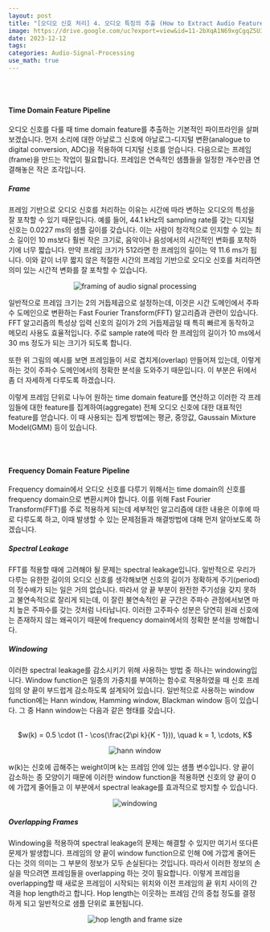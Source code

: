 ```yaml
---
layout: post
title: "[오디오 신호 처리] 4. 오디오 특징의 추출 (How to Extract Audio Features)"
image: https://drive.google.com/uc?export=view&id=11-2bXqA1N69xgCgqZ5U3ylGvTyIu0EK7
date: 2023-12-12
tags: 
categories: Audio-Signal-Processing
use_math: true
---
```


<br><br>

#### Time Domain Feature Pipeline

오디오 신호를 다룰 때 time domain feature를 추출하는 기본적인 파이프라인을 살펴보겠습니다. 먼저 소리에 대한 아날로그 신호에 아날로그-디지털 변환(analogue to digital conversion, ADC)을 적용하여 디지털 신호를 얻습니다. 다음으로는 프레임(frame)을 만드는 작업이 필요합니다. 프레임은 연속적인 샘플들을 일정한 개수만큼 연결해놓은 작은 조각입니다.

##### Frame

프레임 기반으로 오디오 신호를 처리하는 이유는 시간에 따라 변하는 오디오의 특성을 잘 포착할 수 있기 때문입니다. 예를 들어, 44.1 kHz의 sampling rate를 갖는 디지털 신호는 0.0227 ms의 샘플 길이를 갖습니다. 이는 사람이 청각적으로 인지할 수 있는 최소 길이인 10 ms보다 훨씬 작은 크기로, 음악이나 음성에서의 시간적인 변화를 포착하기에 너무 짧습니다. 만약 프레임 크기가 512라면 한 프레임의 길이는 약 11.6 ms가 됩니다. 이와 같이 너무 짧지 않은 적절한 시간의 프레임 기반으로 오디오 신호를 처리하면 의미 있는 시간적 변화를 잘 포착할 수 있습니다.

<p align="center">
  <img src="https://drive.google.com/uc?export=view&id=1L_H2F0gfTn9nl8aQueR5Blsl46M5iify" alt="framing of audio signal processing">
</p>

일반적으로 프레임 크기는 2의 거듭제곱으로 설정하는데, 이것은 시간 도메인에서 주파수 도메인으로 변환하는 Fast Fourier Transform(FFT) 알고리즘과 관련이 있습니다. FFT 알고리즘의 특성상 입력 신호의 길이가 2의 거듭제곱일 때 특히 빠르게 동작하고 메모리 사용도 효율적입니다. 주로 sample rate에 따라 한 프레임의 길이가 10 ms에서 30 ms 정도가 되는 크기가 되도록 합니다.

또한 위 그림의 예시를 보면 프레임들이 서로 겹치게(overlap) 만들어져 있는데, 이렇게 하는 것이 주파수 도메인에서의 정확한 분석을 도와주기 때문입니다. 이 부분은 뒤에서 좀 더 자세하게 다루도록 하겠습니다.

이렇게 프레임 단위로 나누어 원하는 time domain feature를 연산하고 이러한 각 프레임들에 대한 feature를 집계하여(aggregate) 전체 오디오 신호에 대한 대표적인 feature를 얻습니다. 이 때 사용되는 집계 방법에는 평균, 중앙값, Gaussain Mixture Model(GMM) 등이 있습니다.

<br><br>

#### Frequency Domain Feature Pipeline

Frequency domain에서 오디오 신호를 다루기 위해서는 time domain의 신호를 frequency domain으로 변환시켜야 합니다. 이를 위해 Fast Fourier Transform(FFT)를 주로 적용하게 되는데 세부적인 알고리즘에 대한 내용은 이후에 따로 다루도록 하고, 이때 발생할 수 있는 문제점들과 해결방법에 대해 먼저 알아보도록 하겠습니다.

##### Spectral Leakage

FFT를 적용할 때에 고려해야 될 문제는 spectral leakage입니다. 일반적으로 우리가 다루는 유한한 길이의 오디오 신호를 생각해보면 신호의 길이가 정확하게 주기(period)의 정수배가 되는 일은 거의 없습니다. 따라서 양 끝 부분이 완전한 주기성을 갖지 못하고 불연속적으로 잘리게 되는데, 이 잘린 불연속적인 끝 구간은 주파수 관점에서보면 마치 높은 주파수를 갖는 것처럼 나타납니다. 이러한 고주파수 성분은 당연히 원래 신호에는 존재하지 않는 왜곡이기 때문에 frequency domain에서의 정확한 분석을 방해합니다.

##### Windowing

이러한 spectral leakage를 감소시키기 위해 사용하는 방법 중 하나는 windowing입니다. Window function은 일종의 가중치를 부여하는 함수로 적용하였을 때 신호 프레임의 양 끝이 부드럽게 감소하도록 설계되어 있습니다. 일반적으로 사용하는 window function에는 Hann window, Hamming window, Blackman window 등이 있습니다. 그 중 Hann window는 다음과 같은 형태를 갖습니다.

<br>
<center> $w(k) = 0.5 \cdot (1 - \cos(\frac{2\pi k}{K - 1})), \quad k = 1, \cdots, K$ </center>

<p align="center">
  <img src="https://drive.google.com/uc?export=view&id=1Igw8Jee72WSX6pTWOQMxcn9WBWu9Gi4G" alt="hann window">
</p>

w(k)는 신호에 곱해주는 weight이며 k는 프레임 안에 있는 샘플 변수입니다. 양 끝이 감소하는 종 모양이기 때문에 이러한 window function을 적용하면 신호의 양 끝이 0에 가깝게 줄어들고 이 부분에서 spectral leakage를 효과적으로 방지할 수 있습니다.

<p align="center">
  <img src="https://drive.google.com/uc?export=view&id=1g8rZi0smHboYpS8oL2UwJOLkVCoLLYnY" alt="windowing">
</p>

##### Overlapping Frames

Windowing을 적용하여 spectral leakage의 문제는 해결할 수 있지만 여기서 또다른 문제가 발생합니다. 프레임의 양 끝이 window function으로 인해 0에 가깝게 줄어든다는 것의 의미는 그 부분의 정보가 모두 손실된다는 것입니다. 따라서 이러한 정보의 손실을 막으려면 프레임들을 overlapping 하는 것이 필요합니다. 이렇게 프레임을 overlapping할 때 새로운 프레임이 시작되는 위치와 이전 프레임의 끝 위치 사이의 간격을 hop length라고 합니다. Hop length는 이웃하는 프레임 간의 중첩 정도를 결정하게 되고 일반적으로 샘플 단위로 표현됩니다.

<p align="center">
  <img src="https://drive.google.com/uc?export=view&id=1KW3sjRXf1lxr0UfW7PxjrGIeiIKoITkb" alt="hop length and frame size">
</p>
